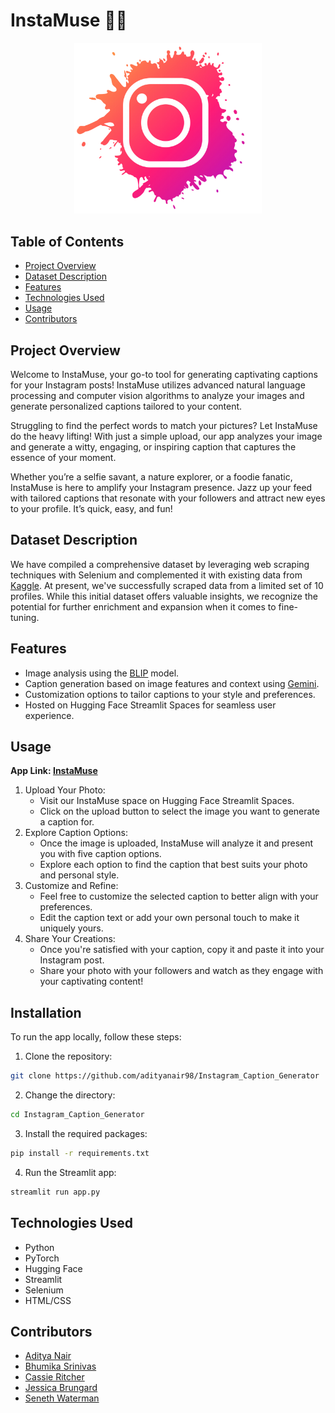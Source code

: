 # InstaMuse 🌟📸

<p align="center">
  <kbd><img src="insta.png" width=300></img></kbd>
</p>

## Table of Contents
- [Project Overview](#project-overview)
- [Dataset Description](#dataset-description)
- [Features](#features)
- [Technologies Used](#technologies-used)
- [Usage](#usage)
- [Contributors](#contributors)

## Project Overview
<div>
    <p> Welcome to InstaMuse, your go-to tool for generating captivating captions for your Instagram posts! InstaMuse utilizes advanced natural language processing and computer vision algorithms to analyze your images and generate personalized captions tailored to your content. </p>
    <p> Struggling to find the perfect words to match your pictures? Let InstaMuse do the heavy lifting! With just a simple upload, our app analyzes your image and generate a witty, engaging, or inspiring caption that captures the essence of your moment.</p>
    <p>Whether you’re a selfie savant, a nature explorer, or a foodie fanatic, InstaMuse is here to amplify your Instagram presence. Jazz up your feed with tailored captions that resonate with your followers and attract new eyes to your profile. It’s quick, easy, and fun!</p>
</div>

## Dataset Description
We have compiled a comprehensive dataset by leveraging web scraping techniques with Selenium and complemented it with existing data from <a href="https://www.kaggle.com/datasets/prithvijaunjale/instagram-images-with-captions">Kaggle</a>. At present, we've successfully scraped data from a limited set of 10 profiles. While this initial dataset offers valuable insights, we recognize the potential for further enrichment and expansion when it comes to fine-tuning.

## Features 
- Image analysis using the <a href="https://huggingface.co/Salesforce/blip-image-captioning-large">BLIP</a> model.
- Caption generation based on image features and context using <a href="https://deepmind.google/technologies/gemini/#introduction">Gemini</a>.
- Customization options to tailor captions to your style and preferences.
- Hosted on Hugging Face Streamlit Spaces for seamless user experience.

## Usage
**App Link: [InstaMuse](https://huggingface.co/spaces/witchEverly/test)**

1. Upload Your Photo:
    - Visit our InstaMuse space on Hugging Face Streamlit Spaces.
    - Click on the upload button to select the image you want to generate a caption for.
2. Explore Caption Options:
    - Once the image is uploaded, InstaMuse will analyze it and present you with five caption options.
    - Explore each option to find the caption that best suits your photo and personal style.
3. Customize and Refine:
    - Feel free to customize the selected caption to better align with your preferences.
    - Edit the caption text or add your own personal touch to make it uniquely yours.
4. Share Your Creations:
    - Once you're satisfied with your caption, copy it and paste it into your Instagram post.
    - Share your photo with your followers and watch as they engage with your captivating content!

## Installation
To run the app locally, follow these steps:
1. Clone the repository:
```bash
git clone https://github.com/adityanair98/Instagram_Caption_Generator
```
2. Change the directory:
```bash
cd Instagram_Caption_Generator
```
3. Install the required packages:
```bash
pip install -r requirements.txt
```
4. Run the Streamlit app:
```bash
streamlit run app.py
```

## Technologies Used
- Python
- PyTorch
- Hugging Face
- Streamlit
- Selenium
- HTML/CSS

## Contributors
- [Aditya Nair](https://github.com/adityanair98)
- [Bhumika Srinivas](https://github.com/bhumikasrc)
- [Cassie Ritcher](https://github.com/cjrich19)
- [Jessica Brungard](https://github.com/witchEverly)
- [Seneth Waterman](https://github.com/seneth-waterman)